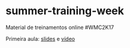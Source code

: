 # summer-training-week
Material de treinamentos online #WMC2K17

Primeira aula: [slides](https://goo.gl/PvNojF) e [vídeo](https://www.youtube.com/watch?v=owefhaTT0AQ)
